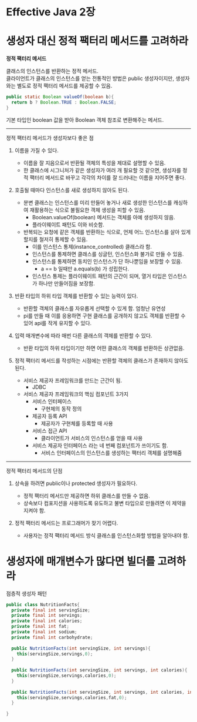 # Effective Java 2장
# 생성자 대신 정적 팩터리 메서드를 고려하라

**정적 팩터리 메서드**

클래스의 인스턴스를 반환하는 정적 메서드.<br>
클라이언트가 클래스의 인스턴스를 얻는 전통적인 방법은 public 생성자이지만, 생성자와는 별도로 정적 팩터리 메서드를 제공할 수 있음.

```java
public static Boolean valueOf(boolean b){
  return b ? Boolean.TRUE : Boolean.FALSE;
}
```
기본 타입인 boolean 값을 받아 Boolean 객체 참조로 변환해주는 메서드.


---

정적 팩터리 메서드가 생성자보다 좋은 점

1. 이름을 가질 수 있다.
    - 이름을 잘 지음으로서 반환될 객체의 특성을 제대로 설명할 수 있음.
    - 한 클래스에 시그니처가 같은 생성자가 여러 개 필요할 것 같으면, 생성자를 정적 팩터리 메서드로 바꾸고 각각의 차이를 잘 드러내는 이름을 지어주면 좋다.

2. 호출될 때마다 인스턴스를 새로 생성하지 않아도 된다.
    - 분변 클래스는 인스턴스를 미리 만들어 놓거나 새로 생성한 인스턴스를 캐싱하여 재활용하는 식으로 불필요한 객체 생성을 피할 수 있음.
        - Boolean.valueOf(boolean) 메서드는 객체를 아예 생성하지 않음.
        - 플라이웨이트 패턴도 이와 비슷함.
    - 반복되는 요청에 같은 객체를 반환하는 식으로, 언제 어느 인스턴스를 살아 있게 할지를 철저히 통제할 수 있음.
        - 이를 인스턴스 통제(instance_controlled) 클래스라 함.
        - 인스턴스를 통제하면 클래스를 싱글턴, 인스턴스화 불가로 만들 수 있음.
        - 인스턴스를 통제하면 동치인 인스턴스가 단 하나뿐임을 보장할 수 있음.
            - a == b 일때만 a.equals(b) 가 성립한다.
        - 인스턴스 통제는 플라이웨이트 패턴의 근간이 되며, 열거 타입은 인스턴스가 하나만 만들어짐을 보장함.

4. 반환 타입의 하위 타입 객체를 반환할 수 있는 능력이 있다.
    - 반환할 객체의 클래스를 자유롭게 선택할 수 있게 함. 엄청난 유연성
    - pi를 만들 때 이를 응용하면 구현 클래스를 공개하지 않고도 객체를 반환할 수 있어 api를 작게 유지할 수 있다.

6. 입력 매개변수에 따라 매번 다른 클래스의 객체를 반환할 수 있다.
    - 반환 타입의 하위 타입이기만 하면 어떤 클래스의 객체를 반환하든 상관없음.

8. 정적 팩터리 메서드를 작성하는 시점에는 반환할 객체의 클래스가 존재하지 않아도 된다.
    - 서비스 제공자 프레임워크를 만드는 근간이 됨.
        - JDBC
    - 서비스 제공자 프레임워크의 핵심 컴포넌트 3가지
        - 서비스 인터페이스
            - 구현체의 동작 정의
        - 제공자 등록 API
            - 제공자가 구현체를 등록할 때 사용
        - 서비스 접근 API
            - 클라이언트가 서비스의 인스턴스를 얻을 때 사용
        - 서비스 제공자 인터페이스 라는 네 번째 컴포넌트가 쓰이기도 함.
            - 서비스 인터페이스의 인스턴스를 생성하는 팩터리 객체를 설명해줌


---

정적 팩터리 메서드의 단점

1. 상속을 하려면 public이나 protected 생성자가 필요하다.
    - 정적 팩터리 메서드만 제공하면 하위 클래스를 만들 수 없음.
    - 상속보다 컴포지션을 사용하도록 유도하고 불변 타입으로 만들려면 이 제약을 지켜야 함.

3. 정적 팩터리 메서드는 프로그래머가 찾기 어렵다.
    - 사용자는 정적 팩터리 메서드 방식 클래스를 인스턴스화할 방법을 알아내야 함.


# 생성자에 매개변수가 많다면 빌더를 고려하라

점층적 생성자 패턴
```java
public class NutritionFacts{
  private final int servingSize;
  private final int servings;
  private final int calories;
  private final int fat;
  private final int sodium;
  private final int carbohydrate;
  
  public NutritionFacts(int servingSize, int servings){
    this(servingSize,servings,0);
  }
  
  public NutritionFacts(int servingSize, int servings, int calories){
    this(servingSize,servings,calories,0);
  }
  
  public NutritionFacts(int servingSize, int servings, int calories, int fat){
    this(servingSize,servings,calories,fat,0);
  }
  
}
```
